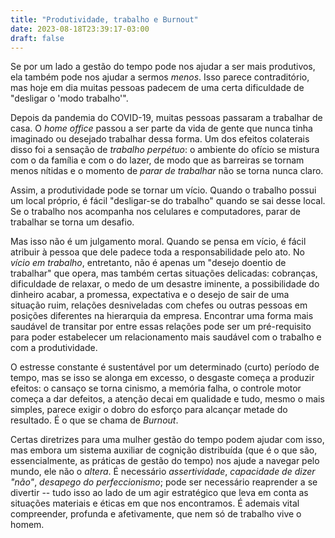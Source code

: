 ```yaml
---
title: "Produtividade, trabalho e Burnout"
date: 2023-08-18T23:39:17-03:00
draft: false 
---
```


Se por um lado a gestão do tempo pode nos ajudar a ser mais produtivos, ela também pode nos ajudar a sermos _menos_. Isso parece contraditório, mas hoje em dia muitas pessoas padecem de uma certa dificuldade de "desligar o 'modo trabalho'".

Depois da pandemia do COVID-19, muitas pessoas passaram a trabalhar de casa. O _home office_ passou a ser parte da vida de gente que nunca tinha imaginado ou desejado trabalhar dessa forma. Um dos efeitos colaterais disso foi a sensação de _trabalho perpétuo_: o ambiente do ofício se mistura com o da família e com o do lazer, de modo que as barreiras se tornam menos nítidas e o momento de _parar de trabalhar_ não se torna nunca claro.

Assim, a produtividade pode se tornar um vício. Quando o trabalho possui um local próprio, é fácil "desligar-se do trabalho" quando se sai desse local. Se o trabalho nos acompanha nos celulares e computadores, parar de trabalhar se torna um desafio. 

Mas isso não é um julgamento moral. Quando se pensa em vício, é fácil atribuir à pessoa que dele padece toda a responsabilidade pelo ato. No _vício em trabalho_, entretanto, não é apenas um "desejo doentio de trabalhar" que opera, mas também certas situações delicadas: cobranças, dificuldade de relaxar, o medo de um desastre iminente, a possibilidade do dinheiro acabar, a promessa, expectativa e o desejo de sair de uma situação ruim, relações desniveladas com chefes ou outras pessoas em posições diferentes na hierarquia da empresa. Encontrar uma forma mais saudável de transitar por entre essas relações pode ser um pré-requisito para poder estabelecer um relacionamento mais saudável com o trabalho e com a produtividade.

O estresse constante é sustentável por um determinado (curto) período de tempo, mas se isso se alonga em excesso, o desgaste começa a produzir efeitos: o cansaço se torna cinismo, a memória falha, o controle motor começa a dar defeitos, a atenção decai em qualidade e tudo, mesmo o mais simples, parece exigir o dobro do esforço para alcançar metade do resultado. É o que se chama de _Burnout_.

Certas diretrizes para uma mulher gestão do tempo podem ajudar com isso, mas embora um sistema auxiliar de cognição distribuída (que é o que são, essencialmente, as práticas de gestão do tempo) nos ajude a navegar pelo mundo, ele não o _altera_. É necessário _assertividade_, _capacidade de dizer "não"_, _desapego do perfeccionismo_; pode ser necessário reaprender a se divertir -- tudo isso ao lado de um agir estratégico que leva em conta as situações materiais e éticas em que nos encontramos. É ademais vital compreender, profunda e afetivamente, que nem só de trabalho vive o homem.
